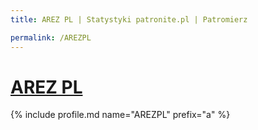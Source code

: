 ```yaml
---
title: AREZ PL | Statystyki patronite.pl | Patromierz

permalink: /AREZPL
---
```


# [AREZ PL](https://patronite.pl/AREZPL)

{% include profile.md name="AREZPL" prefix="a" %}
